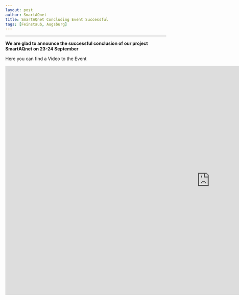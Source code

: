 ```yaml
---
layout: post
author: SmartAQnet
title: SmartAQnet Concluding Event Successful
tags: [Feinstaub, Augsburg]
---
```

-----------------------------------------------------------------------------
**We are glad to announce the successful conclusion of our project SmartAQnet on 23-24 September**

Here you can find a Video to the Event 

<div><iframe width="1280" height="720" src="https://s3.welocal.world/augsburgtv/media/111213/videos/111213.mp4" frameborder="0" allowfullscreen=""></iframe></div>

<!--- One of the workarounds for this issue with videos is to insert an image of for the video wrapped in a link pointing to the video location. For markdown files images are inserted in the following way:

![alt text](http://example.com/exampl.png)
whereas we use the following markup to insert links

[link text](http://example.com/link "title")
So, combining these two markups allows us inserting image with link to the markdown

[![alt text](http://example.com/exampl.png)](http://example.com/link "title")--->